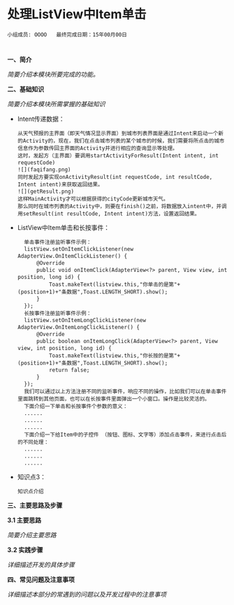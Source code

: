 # 处理ListView中Item单击


    小组成员: OOOO   最终完成日期：15年00月00日
# 

**一、简介**

*简要介绍本模块所要完成的功能。*

**二、基础知识**

*简要介绍本模块所需掌握的基础知识*
   
* Intent传递数据：

      从天气预报的主界面（即天气情况显示界面）到城市列表界面是通过Intent来启动一个新的Activity的，现在，我们在点击城市列表的某个城市的时候，我们需要将所点击的城市信息作为参数传回主界面的Activity并进行相应的查询显示等处理。
      这时，发起方（主界面）要调用startActivityForResult(Intent intent, int requestCode)
      ![](faqifang.png)
      同时发起方要实现onActivityResult(int requestCode, int resultCode, Intent intent)来获取返回结果。
      ![](getResult.png)
      这样MainActivity才可以根据获得的cityCode更新城市天气。
      那么同时在城市列表的Activity中，则要在finish()之前，将数据放入intent中，并调用setResult(int resultCode, Intent intent)方法，设置返回结果。

* ListView中Item单击和长按事件：

        单击事件注册监听事件示例：
        listView.setOnItemClickListener(new AdapterView.OnItemClickListener() {
            @Override
            public void onItemClick(AdapterView<?> parent, View view, int position, long id) {
                Toast.makeText(listview.this,"你单击的是第"+(position+1)+"条数据",Toast.LENGTH_SHORT).show();
            }
        });
        长按事件注册监听事件示例：
        listView.setOnItemLongClickListener(new AdapterView.OnItemLongClickListener() {
            @Override
            public boolean onItemLongClick(AdapterView<?> parent, View view, int position, long id) {
                Toast.makeText(listview.this,"你长按的是第"+(position+1)+"条数据",Toast.LENGTH_SHORT).show();
                return false;
            }
        });
        我们可以通过以上方法注册不同的监听事件，响应不同的操作，比如我们可以在单击事件里面跳转到其他页面，也可以在长按事件里面弹出一个小窗口。操作是比较灵活的。
        下面介绍一下单击和长按事件个参数的意义：
        ......
        ......
        ......
        下面介绍一下给Item中的子控件 （按钮、图标、文字等）添加点击事件，来进行点击后的不同处理：
        ......
        ......
        ......


* 知识点3：

      知识点介绍


   

**三、主要思路及步骤**

**3.1 主要思路**

*简要介绍主要思路*

**3.2 实践步骤**

*详细描述开发的具体步骤*

**四、常见问题及注意事项**

*详细描述本部分的常遇到的问题以及开发过程中的注意事项*
